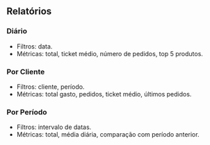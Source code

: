 ## Relatórios

### Diário
- Filtros: data.
- Métricas: total, ticket médio, número de pedidos, top 5 produtos.

### Por Cliente
- Filtros: cliente, período.
- Métricas: total gasto, pedidos, ticket médio, últimos pedidos.

### Por Período
- Filtros: intervalo de datas.
- Métricas: total, média diária, comparação com período anterior.


